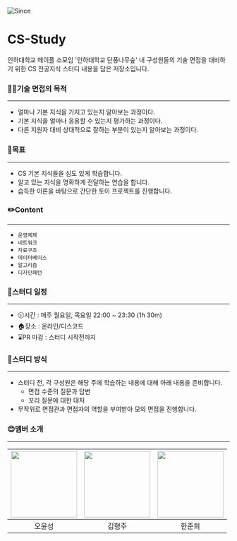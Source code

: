 ![Since](https://img.shields.io/badge/Since-2023--08--11-blue.svg)
# CS-Study
인하대학교 메이플 소모임 '인하대학교 단풍나무숲' 내 구성원들의 기술 면접을 대비하기 위한 CS 전공지식 스터디 내용을 담은 저장소입니다.

### 🧑‍💼기술 면접의 목적
---
- 얼마나 기본 지식을 가지고 있는지 알아보는 과정이다.
- 기본 지식을 얼마나 응용할 수 있는지 평가하는 과정이다.
- 다른 지원자 대비 상대적으로 잘하는 부분이 있는지 알아보는 과정이다.

### 💪목표 
---
- CS 기본 지식들을 심도 있게 학습합니다.
- 알고 있는 지식을 명확하게 전달하는 연습을 합니다.
- 습득한 이론을 바탕으로 간단한 토이 프로젝트를 진행합니다.  

### ✏️Content 
--- 
- `운영체제`
- `네트워크`
- `자료구조`
- `데이터베이스`
- `알고리즘`
- `디자인패턴`

### 📌스터디 일정
---
- 🕥시간 : 매주 월요일, 목요일 22:00 ~ 23:30 (1h 30m)
- 🏠장소 : 온라인/디스코드
- ⌛PR 마감 : 스터디 시작전까지

### 📙스터디 방식
---
- 스터디 전, 각 구성원은 해당 주에 학습하는 내용에 대해 아래 내용을 준비합니다.
   - 면접 수준의 질문과 답변
   - 꼬리 질문에 대한 대처
- 무작위로 면접관과 면접자의 역할을 부여받아 모의 면접을 진행합니다.  



### 😊멤버 소개
---
| [<img src="https://github.com/Inha-CS-Study/CS-Study/assets/42116216/f63e6875-47bf-4a99-8d17-b38d99dcc520" width="150" height="150"/>](https://github.com/oyunseong) | [<img src="https://github.com/Inha-CS-Study/CS-Study/assets/42116216/a75fe94e-2dd8-4806-bff4-cca69b767052" width="150" height="150"/>](https://github.com/oyunseong) | <img src="https://github.com/Inha-CS-Study/CS-Study/assets/42116216/fa71d472-e804-4498-8b0c-b8b9a1904740" width="150" height="150"/> |
| :---: | :---: | :---: |
| 오윤성 | 김형주 | 한준희 |
